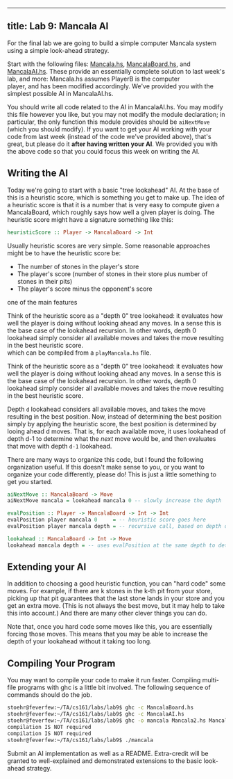 --------
title: Lab 9: Mancala AI
--------

For the final lab we are going to build a simple computer Mancala system
using a simple look-ahead strategy.

Start with the following files: [Mancala.hs](../fls/Mancala.hs), [MancalaBoard.hs](../fls/MancalaBoard.hs), and [MancalaAI.hs](../fls/MancalaAI.hs).  These provide an essentially complete solution to last week's lab, and more: Mancala.hs assumes PlayerB is the computer\
 player, and has been modified accordingly.  We've provided you with the simplest possible AI in MancalaAI.hs.  

You should write all code related to the AI in MancalaAI.hs.  You may modify this file however you like, but you may not modify the module declaration; in particular, the only function this module provides should be `aiNextMove` (which you should modify). If you want to get your AI working with your code from last week (instead of the code we've provided above), that's great, but please do it __after having written your AI__.  We provided you with the above code so that you could focus this week on writing the AI.

## Writing the AI

Today we're going to start with a basic "tree lookahead" AI.  At the base of this is a heuristic score, which is something you get to make up.
  The idea of a heuristic score is that it is a number that is very easy to compute given a MancalaBoard, which roughly says how well a given
player is doing.  The heuristic score might have a signature something like this: 

```haskell
heuristicScore :: Player -> MancalaBoard -> Int 
```
Usually heuristic scores are very simple.  Some reasonable approaches might be to have the heuristic score be: 

- The number of stones in the player's store 
- The player's score (number of stones in their store plus number of stones in their pits)  
- The player's score minus the opponent's score

one of the main features

Think of the heuristic score as a "depth 0" tree lookahead: it
evaluates how well the player is doing without looking ahead any
moves.  In a sense this is the base case of the lookahead recursion.
In other words, depth 0 lookahead simply consider all available moves
and takes the move resulting in the best heuristic score.  
which can be compiled from a `playMancala.hs` file.  

Think of the heuristic score as a "depth 0" tree lookahead: it
evaluates how well the player is doing without looking ahead any
moves.  In a sense this is the base case of the lookahead recursion.
In other words, depth 0 lookahead simply consider all available moves
and takes the move resulting in the best heuristic score.


Depth `d` lookahead considers all available moves, and takes the move
resulting in the best position.  Now, instead of determining the best
position simply by applying the heuristic score, the best position is
determined by looing ahead d moves.  That is, for each available move,
it uses lookahead of depth d-1 to determine what the _next_
move would be, and then evaluates that move with depth `d-1` lookahead.

There are many ways to organize this code, but I found the following
organization useful.  If this doesn't make sense to you, or you want
to organize your code differently, please do!  This is just a little
something to get you started.

```haskell
aiNextMove :: MancalaBoard -> Move
aiNextMove mancala = lookahead mancala 0 -- slowly increase the depth

evalPosition :: Player -> MancalaBoard -> Int -> Int
evalPosition player mancala 0     = -- heuristic score goes here
evalPosition player mancala depth = -- recursive call, based on depth d-1 lookahead, goes here

lookahead :: MancalaBoard -> Int -> Move
lookahead mancala depth = -- uses evalPosition at the same depth to determine the next move to make
```

## Extending your AI

In addition to choosing a good heuristic function, you can "hard code"
some moves.  For example, if there are k stones in the k-th pit from
your store, picking up that pit guarantees that the last stone lands
in your store and you get an extra move.  (This is not always the best
move, but it may help to take this into account.)  And there are many
other clever things you can do.


Note that, once you hard code some moves like this, you are
essentially forcing those moves.  This means that you may be able to
increase the depth of your lookahead without it taking too long.

## Compiling Your Program

You may want to compile your code to make it run faster.  Compiling
multi-file programs with ghc is a little bit involved.  The following
sequence of commands should do the job.

```bash
stoehr@feverfew:~/TA/cs161/labs/lab9$ ghc -c MancalaBoard.hs 
stoehr@feverfew:~/TA/cs161/labs/lab9$ ghc -c MancalaAI.hs 
stoehr@feverfew:~/TA/cs161/labs/lab9$ ghc -o mancala Mancala2.hs MancalaBoard.hs MancalaAI.hs 
compilation IS NOT required
compilation IS NOT required
stoehr@feverfew:~/TA/cs161/labs/lab9$ ./mancala 
```


Submit an AI implementation as well as a README.  Extra-credit will be granted to well-explained and demonstrated extensions to the basic look-ahead strategy.

